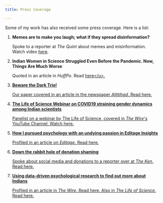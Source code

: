 ```yaml
---
title: Press Coverage

---
```

Some of my work has also received some press coverage. Here is a list: 

1. **Memes are to make you laugh; what if they spread disinformation?**
    
    Spoke to a reporter at _The Quint_ about memes and misinformation. 
    Watch video <u> [here](https://www.thequint.com/news/webqoof/memes-covid-19-conspiracy-theories-misinformation-fake-news#read-more)</u>.
    
2.  **Indian Women in Science Struggled Even Before the Pandemic. Now, Things Are Much Worse**

    Quoted in an article in _HuffPo_. Read <u>[here](https://www.huffpost.com/entry/indian-women-in-science-struggled-even-before-the-pandemic-now-things-are-much-worse_n_5f7dc25ec5b60c6bcc652213')</u>.
    
3. **Beware the Dark Trio!**
    
    Our paper covered in an article in the newspaper _Alittihad_. Read <u>[here](https://www.alittihad.ae/news/%D8%AF%D9%86%D9%8A%D8%A7/4121676/%D8%A7%D8%AD%D8%B0%D8%B1-%D8%AB%D9%84%D8%A7%D8%AB%D9%8A%D8%A9-%D8%A7%D9%84%D8%B8%D9%84%D8%A7%D9%85)</u>.

4. **The Life of Science Webinar on COVID19 straining gender dynamics among Indian scientists**
    
    Panelist on a webinar by The Life of Science, covered in _The Wire_'s YouTube Channel. Watch <u>[here](https://www.youtube.com/watch?v=qedyivYJm7I)</u>.

5. **How I pursued psychology with an undying passion in Editage Insights**

    Profiled in an article on _Editage_. Read <u>[here](http://bit.ly/2MIPn4O)</u>.
    
6. **Down the rabbit hole of donation shaming**

    Spoke about social media and donations to a reporter over at _The Ken_. Read <u>[here](https://the-ken.com/story/donation-shaming-kerala-floods/)</u>.
    
7. **Using data-driven psychological research to find out more about Indians**

    Profiled in an article in _The Wire_. Read <u>[here](https://thewire.in/gender/monk-prayogshala-data-driven-independent-research-psychology)</u>. Also in _The Life of Science_. Read <u>[here](https://bit.ly/2TTkShg)</u>.
    